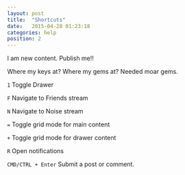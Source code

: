 ```yaml
---
layout: post
title:  "Shortcuts"
date:   2015-04-28 01:23:18
categories: help
position: 2
---
```


I am new content. Publish me!!

Where my keys at? Where my gems at? Needed moar gems.

`1` Toggle Drawer

`F` Navigate to Friends stream

`N` Navigate to Noise stream

`=` Toggle grid mode for main content

`+` Toggle grid mode for drawer content

`R` Open notifications

`CMD/CTRL + Enter` Submit a post or comment.
